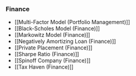 ### Finance
- [[Multi-Factor Model (Portfolio Management)]]
- [[Black-Scholes Model (Finance)]]
- [[Markowitz Model (Finance)]]
- [[Negatively Amortizing Loan (Finance)]]
- [[Private Placement (Finance)]]
- [[Sharpe Ratio (Finance)]]
- [[Spinoff Company (Finance)]]
- [[Tax Haven (Finance)]]
